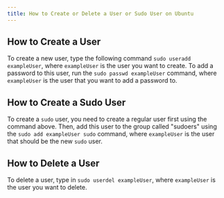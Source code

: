 ```yaml
---
title: How to Create or Delete a User or Sudo User on Ubuntu
---
```


## How to Create a User

To create a new user, type the following command `sudo useradd exampleUser`, where `exampleUser` is the user you want to create. To add a password to this user, run the `sudo passwd exampleUser` command, where `exampleUser` is the user that you want to add a password to.

## How to Create a Sudo User

To create a `sudo` user, you need to create a regular user first using the command above. Then, add this user to the group called "sudoers" using the `sudo add exampleUser sudo` command, where `exampleUser` is the user that should be the new `sudo` user.

## How to Delete a User

To delete a user, type in `sudo userdel exampleUser`, where `exampleUser` is the user you want to delete.
